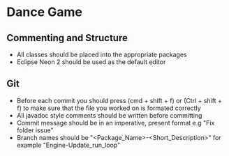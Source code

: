 # Dance Game

## Commenting and Structure

- All classes should be placed into the appropriate packages
- Eclipse Neon 2 should be used as the default editor

## Git

- Before each commit you should press (cmd + shift + f) or (Ctrl + shift + f) to make sure that the file you worked on is formated correctly
- All javadoc style comments should be written before committing
- Commit message should be in an imperative, present format e.g "Fix folder issue"
- Branch names should be "<Package_Name>-<Short_Description>" for example "Engine-Update_run_loop"

